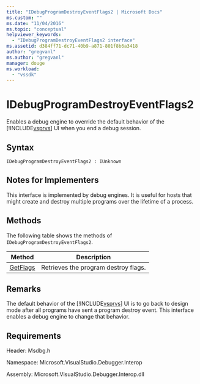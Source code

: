 ```yaml
---
title: "IDebugProgramDestroyEventFlags2 | Microsoft Docs"
ms.custom: ""
ms.date: "11/04/2016"
ms.topic: "conceptual"
helpviewer_keywords: 
  - "IDebugProgramDestroyEventFlags2 interface"
ms.assetid: d384ff71-dc71-40b9-a871-801f8b6a3418
author: "gregvanl"
ms.author: "gregvanl"
manager: douge
ms.workload: 
  - "vssdk"
---
```

# IDebugProgramDestroyEventFlags2
Enables a debug engine to override the default behavior of the [!INCLUDE[vsprvs](../../../code-quality/includes/vsprvs_md.md)] UI when you end a debug session.  
  
## Syntax  
  
```  
IDebugProgramDestroyEventFlags2 : IUnknown  
```  
  
## Notes for Implementers  
 This interface is implemented by debug engines. It is useful for hosts that might create and destroy multiple programs over the lifetime of a process.  
  
## Methods  
 The following table shows the methods of `IDebugProgramDestroyEventFlags2`.  
  
|Method|Description|  
|------------|-----------------|  
|[GetFlags](../../../extensibility/debugger/reference/idebugprogramdestroyeventflags2-getflags.md)|Retrieves the program destroy flags.|  
  
## Remarks  
 The default behavior of the [!INCLUDE[vsprvs](../../../code-quality/includes/vsprvs_md.md)] UI is to go back to design mode after all programs have sent a program destroy event. This interface enables a debug engine to change that behavior.  
  
## Requirements  
 Header: Msdbg.h  
  
 Namespace: Microsoft.VisualStudio.Debugger.Interop  
  
 Assembly: Microsoft.VisualStudio.Debugger.Interop.dll